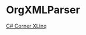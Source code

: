 # OrgXMLParser

<a href="https://www.c-sharpcorner.com/article/reading-and-writing-xml-using-xlinq/">C# Corner XLinq</a>
